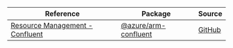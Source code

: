 | Reference | Package | Source |
|---|---|---|
|[Resource Management - Confluent](arm-confluent-readme.md)|[@azure/arm-confluent](https://www.npmjs.com/package/@azure/arm-confluent)|[GitHub](https://github.com/Azure/azure-sdk-for-js/blob/main/)|
